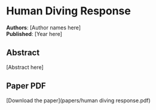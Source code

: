 # Human Diving Response

**Authors**: [Author names here]  
**Published**: [Year here]

## Abstract

[Abstract here]

## Paper PDF

[Download the paper](papers/human diving response.pdf)
